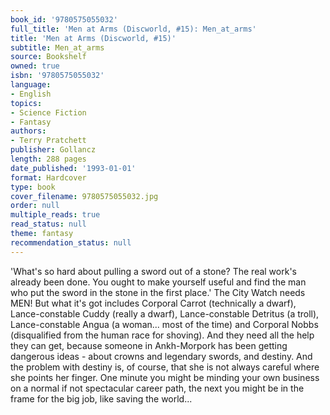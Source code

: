 ```yaml
---
book_id: '9780575055032'
full_title: 'Men at Arms (Discworld, #15): Men_at_arms'
title: 'Men at Arms (Discworld, #15)'
subtitle: Men_at_arms
source: Bookshelf
owned: true
isbn: '9780575055032'
language:
- English
topics:
- Science Fiction
- Fantasy
authors:
- Terry Pratchett
publisher: Gollancz
length: 288 pages
date_published: '1993-01-01'
format: Hardcover
type: book
cover_filename: 9780575055032.jpg
order: null
multiple_reads: true
read_status: null
theme: fantasy
recommendation_status: null
---
```

'What's so hard about pulling a sword out of a stone? The real work's already been done. You ought to make yourself useful and find the man who put the sword in the stone in the first place.'
The City Watch needs MEN! But what it's got includes Corporal Carrot (technically a dwarf), Lance-constable Cuddy (really a dwarf), Lance-constable Detritus (a troll), Lance-constable Angua (a woman... most of the time) and Corporal Nobbs (disqualified from the human race for shoving).
And they need all the help they can get, because someone in Ankh-Morpork has been getting dangerous ideas - about crowns and legendary swords, and destiny. And the problem with destiny is, of course, that she is not always careful where she points her finger. One minute you might be minding your own business on a normal if not spectacular career path, the next you might be in the frame for the big job, like saving the world...
